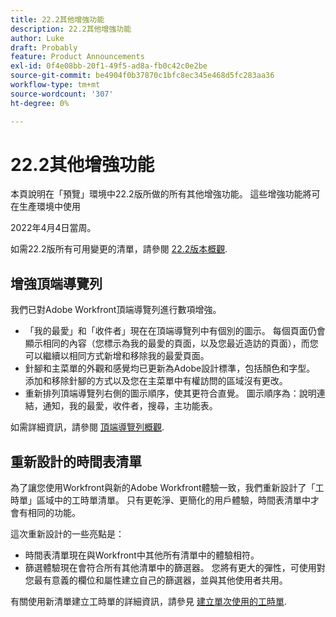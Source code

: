 ```yaml
---
title: 22.2其他增強功能
description: 22.2其他增強功能
author: Luke
draft: Probably
feature: Product Announcements
exl-id: 0f4e08bb-20f1-49f5-ad8a-fb0c42c0e2be
source-git-commit: be4904f0b37870c1bfc8ec345e468d5fc283aa36
workflow-type: tm+mt
source-wordcount: '307'
ht-degree: 0%

---
```


# 22.2其他增強功能

本頁說明在「預覽」環境中22.2版所做的所有其他增強功能。 這些增強功能將可在生產環境中使用

<!--
<MadCap:conditionalText data-mc-conditions="QuicksilverOrClassic.Draft mode">
in January 2022
</MadCap:conditionalText>
-->

2022年4月4日當周。

如需22.2版所有可用變更的清單，請參閱 [22.2版本概觀](../../../product-announcements/product-releases/22.2-release-activity/22-2-release-overview.md).

## 增強頂端導覽列

我們已對Adobe Workfront頂端導覽列進行數項增強。

* 「我的最愛」和「收件者」現在在頂端導覽列中有個別的圖示。 每個頁面仍會顯示相同的內容（您標示為我的最愛的頁面，以及您最近造訪的頁面），而您可以繼續以相同方式新增和移除我的最愛頁面。
* 針腳和主菜單的外觀和感覺均已更新為Adobe設計標準，包括顏色和字型。 添加和移除針腳的方式以及您在主菜單中有權訪問的區域沒有更改。
* 重新排列頂端導覽列右側的圖示順序，使其更符合直覺。 圖示順序為：說明連結，通知，我的最愛，收件者，搜尋，主功能表。

如需詳細資訊，請參閱 [頂端導覽列概觀](../../../workfront-basics/the-new-workfront-experience/global-navigation-overview.md).

## 重新設計的時間表清單

為了讓您使用Workfront與新的Adobe Workfront體驗一致，我們重新設計了「工時單」區域中的工時單清單。 只有更乾淨、更簡化的用戶體驗，時間表清單中才會有相同的功能。

這次重新設計的一些亮點是：

* 時間表清單現在與Workfront中其他所有清單中的體驗相符。
* 篩選體驗現在會符合所有其他清單中的篩選器。 您將有更大的彈性，可使用對您最有意義的欄位和屬性建立自己的篩選器，並與其他使用者共用。

有關使用新清單建立工時單的詳細資訊，請參見 [建立單次使用的工時單](../../../timesheets/create-and-manage-timesheets/create-tmshts.md).

